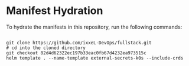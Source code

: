 
# Manifest Hydration

To hydrate the manifests in this repository, run the following commands:

```shell

git clone https://github.com/ixxeL-DevOps/fullstack.git
# cd into the cloned directory
git checkout 82d4d62322ec197b33eac0fb67d4232ea973515c
helm template . --name-template external-secrets-k0s --include-crds
```